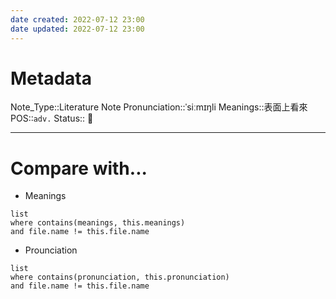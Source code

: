 ```yaml
---
date created: 2022-07-12 23:00
date updated: 2022-07-12 23:00
---
```


# Metadata

Note_Type::Literature Note
Pronunciation::ˈsiːmɪŋli
Meanings::表面上看來
POS::`adv.`
Status:: 👶

---

# Compare with...

- Meanings

```dataview
list
where contains(meanings, this.meanings)
and file.name != this.file.name
```

- Prounciation

```dataview
list
where contains(pronunciation, this.pronunciation)
and file.name != this.file.name
```
